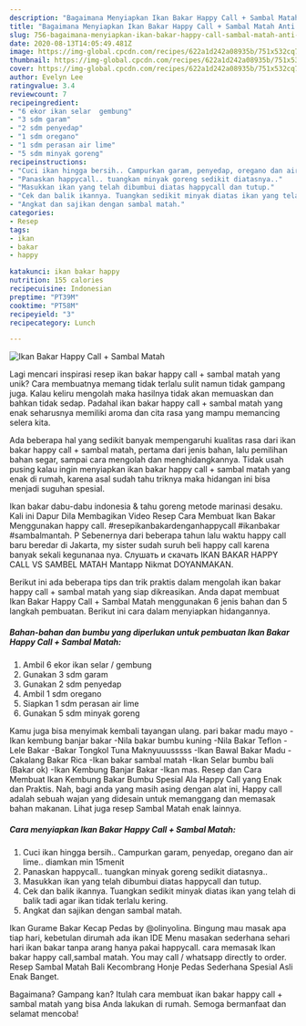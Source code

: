 ```yaml
---
description: "Bagaimana Menyiapkan Ikan Bakar Happy Call + Sambal Matah Anti Gagal"
title: "Bagaimana Menyiapkan Ikan Bakar Happy Call + Sambal Matah Anti Gagal"
slug: 756-bagaimana-menyiapkan-ikan-bakar-happy-call-sambal-matah-anti-gagal
date: 2020-08-13T14:05:49.481Z
image: https://img-global.cpcdn.com/recipes/622a1d242a08935b/751x532cq70/ikan-bakar-happy-call-sambal-matah-foto-resep-utama.jpg
thumbnail: https://img-global.cpcdn.com/recipes/622a1d242a08935b/751x532cq70/ikan-bakar-happy-call-sambal-matah-foto-resep-utama.jpg
cover: https://img-global.cpcdn.com/recipes/622a1d242a08935b/751x532cq70/ikan-bakar-happy-call-sambal-matah-foto-resep-utama.jpg
author: Evelyn Lee
ratingvalue: 3.4
reviewcount: 7
recipeingredient:
- "6 ekor ikan selar  gembung"
- "3 sdm garam"
- "2 sdm penyedap"
- "1 sdm oregano"
- "1 sdm perasan air lime"
- "5 sdm minyak goreng"
recipeinstructions:
- "Cuci ikan hingga bersih.. Campurkan garam, penyedap, oregano dan air lime.. diamkan min 15menit"
- "Panaskan happycall.. tuangkan minyak goreng sedikit diatasnya.."
- "Masukkan ikan yang telah dibumbui diatas happycall dan tutup."
- "Cek dan balik ikannya. Tuangkan sedikit minyak diatas ikan yang telah di balik tadi agar ikan tidak terlalu kering."
- "Angkat dan sajikan dengan sambal matah."
categories:
- Resep
tags:
- ikan
- bakar
- happy

katakunci: ikan bakar happy 
nutrition: 155 calories
recipecuisine: Indonesian
preptime: "PT39M"
cooktime: "PT58M"
recipeyield: "3"
recipecategory: Lunch

---
```



![Ikan Bakar Happy Call + Sambal Matah](https://img-global.cpcdn.com/recipes/622a1d242a08935b/751x532cq70/ikan-bakar-happy-call-sambal-matah-foto-resep-utama.jpg)

Lagi mencari inspirasi resep ikan bakar happy call + sambal matah yang unik? Cara membuatnya memang tidak terlalu sulit namun tidak gampang juga. Kalau keliru mengolah maka hasilnya tidak akan memuaskan dan bahkan tidak sedap. Padahal ikan bakar happy call + sambal matah yang enak seharusnya memiliki aroma dan cita rasa yang mampu memancing selera kita.

Ada beberapa hal yang sedikit banyak mempengaruhi kualitas rasa dari ikan bakar happy call + sambal matah, pertama dari jenis bahan, lalu pemilihan bahan segar, sampai cara mengolah dan menghidangkannya. Tidak usah pusing kalau ingin menyiapkan ikan bakar happy call + sambal matah yang enak di rumah, karena asal sudah tahu triknya maka hidangan ini bisa menjadi suguhan spesial.

Ikan bakar dabu-dabu indonesia &amp; tahu goreng metode marinasi desaku. Kali ini Dapur Dila Membagikan Video Resep Cara Membuat Ikan Bakar Menggunakan happy call. #resepikanbakardenganhappycall #ikanbakar #sambalmantah. P Sebenernya dari beberapa tahun lalu waktu happy call baru beredar di Jakarta, my sister sudah suruh beli happy call karena banyak sekali kegunanaa nya. Слушать и скачать IKAN BAKAR HAPPY CALL VS SAMBEL MATAH Mantapp Nikmat DOYANMAKAN.


Berikut ini ada beberapa tips dan trik praktis dalam mengolah ikan bakar happy call + sambal matah yang siap dikreasikan. Anda dapat membuat Ikan Bakar Happy Call + Sambal Matah menggunakan 6 jenis bahan dan 5 langkah pembuatan. Berikut ini cara dalam menyiapkan hidangannya.

<!--inarticleads1-->

##### Bahan-bahan dan bumbu yang diperlukan untuk pembuatan Ikan Bakar Happy Call + Sambal Matah:

1. Ambil 6 ekor ikan selar / gembung
1. Gunakan 3 sdm garam
1. Gunakan 2 sdm penyedap
1. Ambil 1 sdm oregano
1. Siapkan 1 sdm perasan air lime
1. Gunakan 5 sdm minyak goreng


Kamu juga bisa menyimak kembali tayangan ulang. pari bakar madu mayo -Ikan kembung banjar bakar -Nila bakar bumbu kuning -Nila Bakar Teflon -Lele Bakar -Bakar Tongkol Tuna Maknyuuusssss -Ikan Bawal Bakar Madu -Cakalang Bakar Rica -Ikan bakar sambal matah -Ikan Selar bumbu bali (Bakar ok) -Ikan Kembung Banjar Bakar -Ikan mas. Resep dan Cara Membuat Ikan Kembung Bakar Bumbu Spesial Ala Happy Call yang Enak dan Praktis. Nah, bagi anda yang masih asing dengan alat ini, Happy call adalah sebuah wajan yang didesain untuk memanggang dan memasak bahan makanan. Lihat juga resep Sambal Matah enak lainnya. 

<!--inarticleads2-->

##### Cara menyiapkan Ikan Bakar Happy Call + Sambal Matah:

1. Cuci ikan hingga bersih.. Campurkan garam, penyedap, oregano dan air lime.. diamkan min 15menit
1. Panaskan happycall.. tuangkan minyak goreng sedikit diatasnya..
1. Masukkan ikan yang telah dibumbui diatas happycall dan tutup.
1. Cek dan balik ikannya. Tuangkan sedikit minyak diatas ikan yang telah di balik tadi agar ikan tidak terlalu kering.
1. Angkat dan sajikan dengan sambal matah.


Ikan Gurame Bakar Kecap Pedas by @olinyolina. Bingung mau masak apa tiap hari, kebetulan dirumah ada ikan IDE Menu masakan sederhana sehari hari ikan bakar tanpa arang hanya pakai happycall. cara memasak Ikan bakar happy call,sambal matah. You may call / whatsapp directly to order. Resep Sambal Matah Bali Kecombrang Honje Pedas Sederhana Spesial Asli Enak Banget. 

Bagaimana? Gampang kan? Itulah cara membuat ikan bakar happy call + sambal matah yang bisa Anda lakukan di rumah. Semoga bermanfaat dan selamat mencoba!
